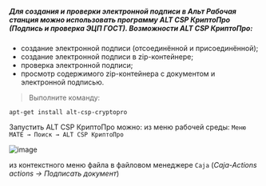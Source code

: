 ##### Для создания и проверки электронной подписи в Альт Рабочая станция можно использовать программу ALT CSP КриптоПро (Подпись и проверка ЭЦП ГОСТ). Возможности ALT CSP КриптоПро:<br>
- создание электронной подписи (отсоединённой и присоединённой);
- создание электронной подписи в zip-контейнере;
- проверка электронной подписи;
- просмотр содержимого zip-контейнера с документом и электронной подписью.

> Выполните команду:

``apt-get install alt-csp-cryptopro``


Запустить ALT CSP КриптоПро можно: из меню рабочей среды: ``Меню MATE → Поиск → ALT CSP КриптоПро``

![image](https://github.com/tvgVita69/Linux_begin/assets/98489171/23a5154b-2c97-40be-8c43-2438398b1f26)

из контекстного меню файла в файловом менеджере ``Caja`` (*Caja-Actions actions → Подписать документ*)

